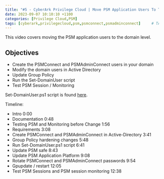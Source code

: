 ```yaml
---
title: "#5 - CyberArk Privilege Cloud | Move PSM Application Users To The Domain Level"
date: 2023-09-07 10:10:10 +1100
categories: [Privilege Cloud,PSM]
tags: [cyberark,privilegecloud,psm,psmconnect,psmadminconnect]     # TAG names should always be lowercase
---
```


This video covers moving the PSM application users to the domain level.
<!---
[<img src="https://i.ytimg.com/vi/sxT60oX7bYQ/maxresdefault.jpg" width="50%">](https://www.youtube.com/watch?v=sxT60oX7bYQ)
--->
## Objectives
- Create the PSMConnect and PSMAdminConnect users in your domain
- Modify the domain users in Active Directory
- Update Group Policy
- Run the Set-DomainUser script
- Test PSM Session / Monitoring

Set-DomainUser.ps1 script is found [here](https://cyberark-customers.force.com/mplace/s/#--CyberArk+Privilege+Cloud+Tools).

Timeline:
- Intro 0:00
- Documentation 0:48
- Testing PSM and Monitoring before Change 1:56
- Requirements 3:08
- Create PSMConnect and PSMAdminConnect in Active-Directory 3:41
- Group Policy hardening changes 5:48
- Run Set-DomainUser.ps1 script 6:41
- Update PSM safe 8:43
- Update PSM Application Platform 9:08
- Rotate PSMConnect and PSMAdminConnect passwords 9:54
- Gpupdate / restart 12:05
- Test PSM Sessions and PSM session monitoring 12:38